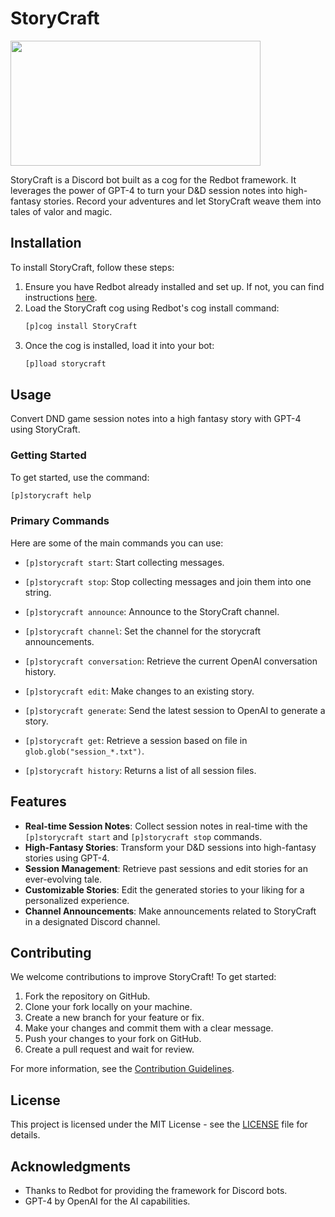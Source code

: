 # StoryCraft

<a href="url"><img src="https://iili.io/J28Etst.png" align="center" height="200" width="400" ></a>


StoryCraft is a Discord bot built as a cog for the Redbot framework. It leverages the power of GPT-4 to turn your D&D session notes into high-fantasy stories. Record your adventures and let StoryCraft weave them into tales of valor and magic.

## Installation

To install StoryCraft, follow these steps:

1. Ensure you have Redbot already installed and set up. If not, you can find instructions [here](https://docs.discord.red/en/stable/install_windows.html).
2. Load the StoryCraft cog using Redbot's cog install command:
    ```bash
    [p]cog install StoryCraft
    ```
3. Once the cog is installed, load it into your bot:
    ```bash
    [p]load storycraft
    ```

## Usage

Convert DND game session notes into a high fantasy story with GPT-4 using StoryCraft.

### Getting Started

To get started, use the command:

```bash
[p]storycraft help
```

### Primary Commands

Here are some of the main commands you can use:

- `[p]storycraft start`: Start collecting messages.
- `[p]storycraft stop`: Stop collecting messages and join them into one string.
- `[p]storycraft announce`: Announce to the StoryCraft channel.
- `[p]storycraft channel`: Set the channel for the storycraft announcements.
- `[p]storycraft conversation`: Retrieve the current OpenAI conversation history.
- `[p]storycraft edit`: Make changes to an existing story.
- `[p]storycraft generate`: Send the latest session to OpenAI to generate a story.
- `[p]storycraft get`: Retrieve a session based on file in `glob.glob("session_*.txt")`.

- `[p]storycraft history`: Returns a list of all session files.

## Features

- **Real-time Session Notes**: Collect session notes in real-time with the `[p]storycraft start` and `[p]storycraft stop` commands.
- **High-Fantasy Stories**: Transform your D&D sessions into high-fantasy stories using GPT-4.
- **Session Management**: Retrieve past sessions and edit stories for an ever-evolving tale.
- **Customizable Stories**: Edit the generated stories to your liking for a personalized experience.
- **Channel Announcements**: Make announcements related to StoryCraft in a designated Discord channel.

## Contributing

We welcome contributions to improve StoryCraft! To get started:

1. Fork the repository on GitHub.
2. Clone your fork locally on your machine.
3. Create a new branch for your feature or fix.
4. Make your changes and commit them with a clear message.
5. Push your changes to your fork on GitHub.
6. Create a pull request and wait for review.

For more information, see the [Contribution Guidelines](CONTRIBUTING.md).

## License

This project is licensed under the MIT License - see the [LICENSE](LICENSE) file for details.

## Acknowledgments

- Thanks to Redbot for providing the framework for Discord bots.
- GPT-4 by OpenAI for the AI capabilities.
